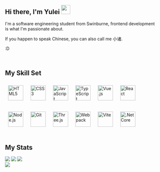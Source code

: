 ## Hi there, I'm Yulei <img src="https://raw.githubusercontent.com/iampavangandhi/iampavangandhi/master/gifs/Hi.gif" width="30px">

I'm a software engineering student from Swinburne, frontend development is what I'm passionate about.

If you happen to speak Chinese, you can also call me 小诸.

:D
 
<br/>

## My Skill Set

<div>  
<img style="margin: 10px" src="https://cdn.pixabay.com/photo/2017/08/05/11/16/logo-2582748_640.png" alt="HTML5" height="50" />  
<img style="margin: 10px" src="https://cdn.pixabay.com/photo/2017/08/05/11/16/logo-2582747_640.png" alt="CSS3" height="50" />  
<img style="margin: 10px" src="https://profilinator.rishav.dev/skills-assets/javascript-original.svg" alt="JavaScript" height="50" />  
<img style="margin: 10px" src="https://profilinator.rishav.dev/skills-assets/typescript-original.svg" alt="TypeScript" height="50" />  
<img style="margin: 10px" src="https://www.freelogovectors.net/wp-content/uploads/2021/08/vuejs-logo-freelogovectors.net_.png" alt="Vue.js" height="50" />
<img style="margin: 10px" src="https://profilinator.rishav.dev/skills-assets/react-original-wordmark.svg" alt="React" height="50" />  
</div>

<br/>

<div>  
<img style="margin: 10px" src="https://cdn-icons-png.flaticon.com/512/919/919825.png" alt="Node.js" height="50" />  
<img style="margin: 10px" src="https://profilinator.rishav.dev/skills-assets/git-scm-icon.svg" alt="Git" height="50" />  
<img style="margin: 10px" src="https://aws1.discourse-cdn.com/standard17/uploads/threejs/original/2X/e/e4f86d2200d2d35c30f7b1494e96b9595ebc2751.png" alt="Three.js" height="50" />  
<img style="margin: 10px" src="https://profilinator.rishav.dev/skills-assets/webpack-original.svg" alt="Webpack" height="50" />
<img style="margin: 10px" src="https://camo.githubusercontent.com/61e102d7c605ff91efedb9d7e47c1c4a07cef59d3e1da202fd74f4772122ca4e/68747470733a2f2f766974656a732e6465762f6c6f676f2e737667" alt="Vite" height="50" />
<img style="margin: 10px" src="https://profilinator.rishav.dev/skills-assets/dotnetcore.png" alt=".Net Core" height="50" />  
</div>

<br/>

## My Stats

<img src="https://github-readme-stats.vercel.app/api?username=vyse12138&show_icons=true&count_private=true&theme=tokyonight"/>

<img src="https://github-readme-stats.vercel.app/api/top-langs/?username=vyse12138&layout=compact&theme=tokyonight&card_width=445"/>

<img src="https://github-readme-stats.vercel.app/api/wakatime/?username=Vyse12138&layout=compact&theme=tokyonight"/>

<!-- <img src="https://github-readme-stats.vercel.app/api/wakatime/?username=Vyse12138&custom_title=Weekly Wakatime Stats"/> -->

<br/>

<img src="https://komarev.com/ghpvc/?username=Vyse12138&&style=flat-square" align="center" />

<br/>

